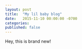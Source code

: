 ```yaml
---
layout: post
title:  "My lil baby blog"
date:   2015-11-10 00:00:00 -0700
categories:
published: false
---
```

Hey, this is brand new!
